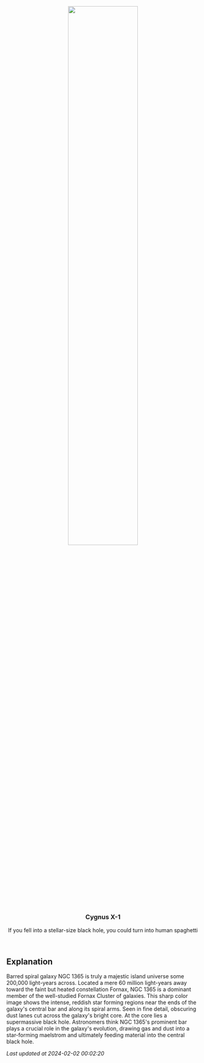 <p align='center'>
    <img src='https://apod.nasa.gov/apod/image/2402/NGC1365_v4_1024.jpg' width='60%' />
    <h3 align="center">Cygnus X-1</h3>
    <p align="center">If you fell into a stellar-size black hole, you could turn into human spaghetti</p>
</p>
<br/>

Explanation
--
Barred spiral galaxy NGC 1365 is truly a majestic island universe some 200,000 light-years across. Located a mere 60 million light-years away toward the faint but heated constellation Fornax, NGC 1365 is a dominant member of the well-studied Fornax Cluster of galaxies. This sharp color image shows the intense, reddish star forming regions near the ends of the galaxy's central bar and along its spiral arms. Seen in fine detail, obscuring dust lanes cut across the galaxy's bright core. At the core lies a supermassive black hole. Astronomers think NGC 1365's prominent bar plays a crucial role in the galaxy's evolution, drawing gas and dust into a star-forming maelstrom and ultimately feeding material into the central black hole.


*Last updated at 2024-02-02 00:02:20*
